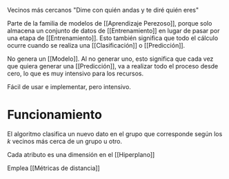 Vecinos más cercanos
"Dime con quién andas y te diré quién eres"

Parte de la familia de modelos de [[Aprendizaje Perezoso]], porque solo almacena un conjunto de datos de [[Entrenamiento]] en lugar de pasar por una etapa de [[Entrenamiento]]. Esto también significa que todo el cálculo ocurre cuando se realiza una [[Clasificación]] o [[Predicción]].

No genera un [[Modelo]]. Al no generar uno, esto significa que cada vez que quiera generar una [[Predicción]], va a realizar todo el proceso desde cero, lo que es muy intensivo para los recursos. 

Fácil de usar e implementar, pero intensivo.

# Funcionamiento
El algoritmo clasifica un nuevo dato en el grupo que corresponde según los _k_ vecinos más cerca de un grupo u otro. 

Cada atributo es una dimensión en el [[Hiperplano]]

Emplea [[Métricas de distancia]]